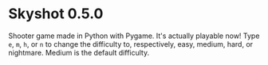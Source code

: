 # Skyshot 0.5.0
Shooter game made in Python with Pygame. It's actually playable now! Type `e`, `m`, `h`, or `n` to change the difficulty to, respectively, easy, medium, hard, or nightmare. Medium is the default difficulty.

